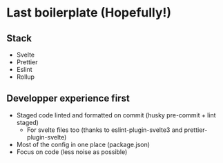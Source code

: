 # Last boilerplate (Hopefully!)

## Stack

- Svelte
- Prettier
- Eslint
- Rollup

## Developper experience first

- Staged code linted and formatted on commit (husky pre-commit + lint staged)
  - For svelte files too (thanks to eslint-plugin-svelte3 and prettier-plugin-svelte)
- Most of the config in one place (package.json)
- Focus on code (less noise as possible)
